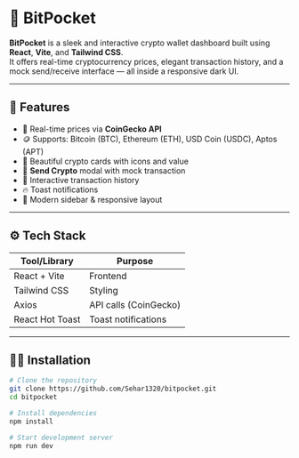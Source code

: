 # 💼 BitPocket

**BitPocket** is a sleek and interactive crypto wallet dashboard built using **React**, **Vite**, and **Tailwind CSS**.  
It offers real-time cryptocurrency prices, elegant transaction history, and a mock send/receive interface — all inside a responsive dark UI.

---

## 🧰 Features

- 💸 Real-time prices via **CoinGecko API**
- 🪙 Supports: Bitcoin (BTC), Ethereum (ETH), USD Coin (USDC), Aptos (APT)
- 💼 Beautiful crypto cards with icons and value
- 📨 **Send Crypto** modal with mock transaction
- 📃 Interactive transaction history
- 🔥 Toast notifications
- 🎨 Modern sidebar & responsive layout

---

## ⚙️ Tech Stack

| Tool/Library       | Purpose                    |
|--------------------|----------------------------|
| React + Vite       | Frontend                   |
| Tailwind CSS       | Styling                    |
| Axios              | API calls (CoinGecko)      |
| React Hot Toast    | Toast notifications        |

---

## 🧑‍💻 Installation

```bash
# Clone the repository
git clone https://github.com/Sehar1320/bitpocket.git
cd bitpocket

# Install dependencies
npm install

# Start development server
npm run dev
